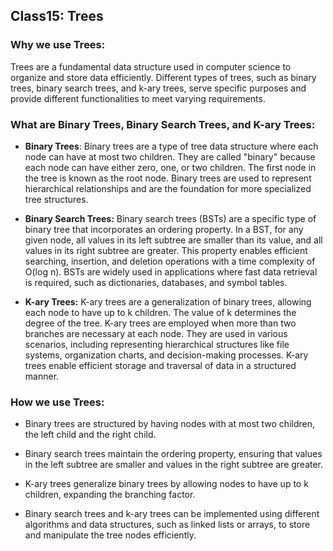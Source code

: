 ## Class15: Trees

### Why we use Trees:

Trees are a fundamental data structure used in computer science to organize and store data efficiently. Different types of trees, such as binary trees, binary search trees, and k-ary trees, serve specific purposes and provide different functionalities to meet varying requirements.

### What are Binary Trees, Binary Search Trees, and K-ary Trees:

- **Binary Trees**:
  Binary trees are a type of tree data structure where each node can have at most two children. They are called "binary" because each node can have either zero, one, or two children. The first node in the tree is known as the root node. Binary trees are used to represent hierarchical relationships and are the foundation for more specialized tree structures.

- **Binary Search Trees:**
  Binary search trees (BSTs) are a specific type of binary tree that incorporates an ordering property. In a BST, for any given node, all values in its left subtree are smaller than its value, and all values in its right subtree are greater. This property enables efficient searching, insertion, and deletion operations with a time complexity of O(log n). BSTs are widely used in applications where fast data retrieval is required, such as dictionaries, databases, and symbol tables.

- **K-ary Trees:**
  K-ary trees are a generalization of binary trees, allowing each node to have up to k children. The value of k determines the degree of the tree. K-ary trees are employed when more than two branches are necessary at each node. They are used in various scenarios, including representing hierarchical structures like file systems, organization charts, and decision-making processes. K-ary trees enable efficient storage and traversal of data in a structured manner.

### How we use Trees:

- Binary trees are structured by having nodes with at most two children, the left child and the right child.

- Binary search trees maintain the ordering property, ensuring that values in the left subtree are smaller and values in the right subtree are greater.

- K-ary trees generalize binary trees by allowing nodes to have up to k children, expanding the branching factor.

- Binary search trees and k-ary trees can be implemented using different algorithms and data structures, such as linked lists or arrays, to store and manipulate the tree nodes efficiently.
